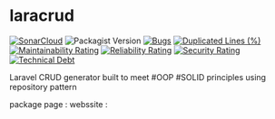 # laracrud
[![SonarCloud](https://sonarcloud.io/images/project_badges/sonarcloud-white.svg)](https://sonarcloud.io/dashboard?id=mbiomee_laracrud) 
![Packagist Version](https://img.shields.io/packagist/v/mbiomee/laracrud?style=plastic) [![Bugs](https://sonarcloud.io/api/project_badges/measure?project=mbiomee_laracrud&metric=bugs)](https://sonarcloud.io/dashboard?id=mbiomee_laracrud) [![Duplicated Lines (%)](https://sonarcloud.io/api/project_badges/measure?project=mbiomee_laracrud&metric=duplicated_lines_density)](https://sonarcloud.io/dashboard?id=mbiomee_laracrud) [![Maintainability Rating](https://sonarcloud.io/api/project_badges/measure?project=mbiomee_laracrud&metric=sqale_rating)](https://sonarcloud.io/dashboard?id=mbiomee_laracrud) [![Reliability Rating](https://sonarcloud.io/api/project_badges/measure?project=mbiomee_laracrud&metric=reliability_rating)](https://sonarcloud.io/dashboard?id=mbiomee_laracrud) [![Security Rating](https://sonarcloud.io/api/project_badges/measure?project=mbiomee_laracrud&metric=security_rating)](https://sonarcloud.io/dashboard?id=mbiomee_laracrud) [![Technical Debt](https://sonarcloud.io/api/project_badges/measure?project=mbiomee_laracrud&metric=sqale_index)](https://sonarcloud.io/dashboard?id=mbiomee_laracrud)

Laravel CRUD generator built to meet #OOP  #SOLID principles using repository pattern


package page : 
webssite : 
